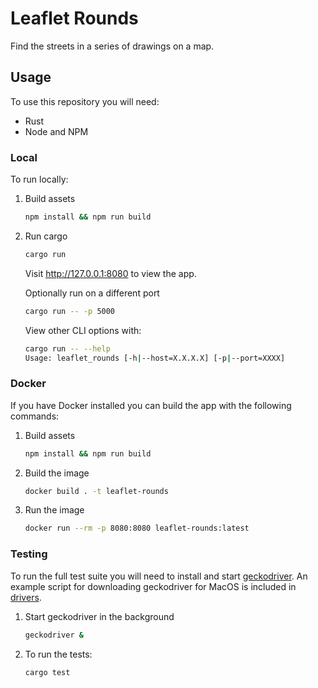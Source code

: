 # Leaflet Rounds

Find the streets in a series of drawings on a map.

## Usage

To use this repository you will need:
- Rust
- Node and NPM

### Local

To run locally:

1. Build assets
   ```bash
   npm install && npm run build
   ```

2. Run cargo

    ```bash
    cargo run
    ```
    
    Visit http://127.0.0.1:8080 to view the app.
    
    Optionally run on a different port
    
    ```bash
    cargo run -- -p 5000
    ```
    
    View other CLI options with:
    
    ```bash
    cargo run -- --help
    Usage: leaflet_rounds [-h|--host=X.X.X.X] [-p|--port=XXXX]
    ```

### Docker

If you have Docker installed you can build the app with the following commands:

1. Build assets
   ```bash
   npm install && npm run build
   ```

2. Build the image
   ```bash
   docker build . -t leaflet-rounds
   ```

3. Run the image
   ```bash
   docker run --rm -p 8080:8080 leaflet-rounds:latest
   ```

### Testing

To run the full test suite you will need to install and start [geckodriver](https://github.com/mozilla/geckodriver/releases).
An example script for downloading geckodriver for MacOS is included in [drivers](./drivers/get_gecko.sh).

1. Start geckodriver in the background
   ```bash
   geckodriver &
   ```

2. To run the tests:

   ```bash
   cargo test
   ```
